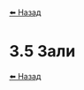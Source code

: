 <a href="javascript:void(0)" onclick="history.back()">⬅️ Назад</a>

# 3.5 Зали

<a href="javascript:void(0)" onclick="history.back()">⬅️ Назад</a>
